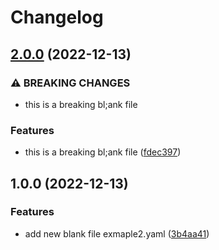 # Changelog

## [2.0.0](https://github.com/hero-david/release-please-test/compare/v1.0.0...v2.0.0) (2022-12-13)


### ⚠ BREAKING CHANGES

* this is a breaking bl;ank file

### Features

* this is a breaking bl;ank file ([fdec397](https://github.com/hero-david/release-please-test/commit/fdec39743424e68bffe52e00f6813421f9e0206a))

## 1.0.0 (2022-12-13)


### Features

* add new blank file exmaple2.yaml ([3b4aa41](https://github.com/hero-david/release-please-test/commit/3b4aa418540da3e8c815be5ab2e927410d8768ef))
